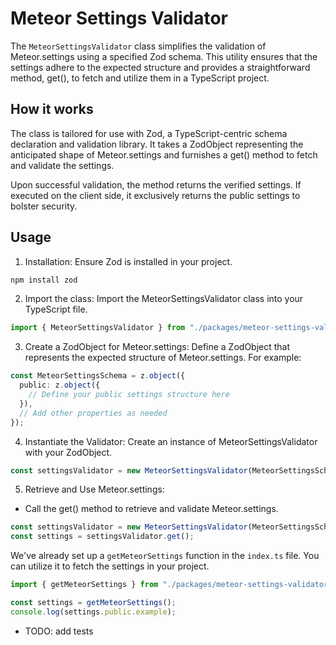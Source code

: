 # Meteor Settings Validator

The `MeteorSettingsValidator` class simplifies the validation of Meteor.settings using a specified Zod schema. This utility ensures that the settings adhere to the expected structure and provides a straightforward method, get(), to fetch and utilize them in a TypeScript project.

## How it works

The class is tailored for use with Zod, a TypeScript-centric schema declaration and validation library. It takes a ZodObject representing the anticipated shape of Meteor.settings and furnishes a get() method to fetch and validate the settings.

Upon successful validation, the method returns the verified settings. If executed on the client side, it exclusively returns the public settings to bolster security.

## Usage

1. Installation: Ensure Zod is installed in your project.

```bash
npm install zod
```

2. Import the class: Import the MeteorSettingsValidator class into your TypeScript file.
```typescript
import { MeteorSettingsValidator } from "./packages/meteor-settings-validator";
```

3. Create a ZodObject for Meteor.settings: Define a ZodObject that represents the expected structure of Meteor.settings. For example:
```typescript
const MeteorSettingsSchema = z.object({
  public: z.object({
    // Define your public settings structure here
  }),
  // Add other properties as needed
});
```
4. Instantiate the Validator: Create an instance of MeteorSettingsValidator with your ZodObject.
```typescript
const settingsValidator = new MeteorSettingsValidator(MeteorSettingsSchema);
```

5. Retrieve and Use Meteor.settings:
- Call the get() method to retrieve and validate Meteor.settings.
```typescript
const settingsValidator = new MeteorSettingsValidator(MeteorSettingsSchema);
const settings = settingsValidator.get();
```

We've already set up a `getMeteorSettings` function in the `index.ts` file. You can utilize it to fetch the settings in your project.
```typescript
import { getMeteorSettings } from "./packages/meteor-settings-validator";

const settings = getMeteorSettings();
console.log(settings.public.example);
```


- TODO: add tests